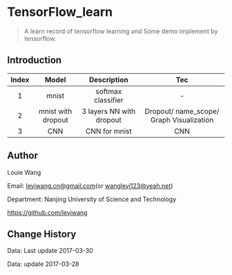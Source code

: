 # TensorFlow_learn

> A learn record of tensorflow learning and Some demo implement by tensorflow.

## Introduction

| Index |       Model        |       Description        |                   Tec                    |
| :---: | :----------------: | :----------------------: | :--------------------------------------: |
|   1   |       mnist        |    softmax classifier    |                    -                     |
|   2   | mnist with dropout | 3 layers NN with dropout | Dropout/ name_scope/ Graph Visualization |
|   3   |        CNN         |      CNN for mnist       |                   CNN                    |

## Author

Louie Wang

Email: leyiwang.cn@gmail.com(or wangleyi123@yeah.net)

Department: Nanjing University of Science and Technology

https://github.com/leyiwang

## Change History

Data: Last update 2017-03-30

Data: update 2017-03-28